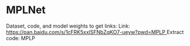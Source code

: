 # MPLNet

Dataset, code, and model weights to get links:
Link: [https://pan.baidu.com/s/1cFRK5xxlSFNbZqKO7-ueyw?pwd=MPLP ](https://pan.baidu.com/s/1cFRK5xxlSFNbZqKO7-ueyw?pwd=MPLP )
Extract code: MPLP 
